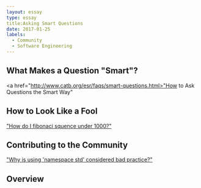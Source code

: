 ```yaml
---
layout: essay
type: essay
title:Asking Smart Questions
date: 2017-01-25
labels:
  - Community
  - Software Engineering
---
```


## What Makes a Question "Smart"? 

<a href="http://www.catb.org/esr/faqs/smart-questions.html>"How to Ask Questions the Smart Way"</a>

## How to Look Like a Fool

<a href="https://stackoverflow.com/questions/2210928/how-i-do-fibonaci-sequence-under-1000">"How do I fibonaci squence under 1000?"</a>

## Contributing to the Community

<a href="https://stackoverflow.com/questions/1452721/why-is-using-namespace-std-considered-bad-practice">"Why is using 'namespace std' considered bad practice?"</a>

## Overview
